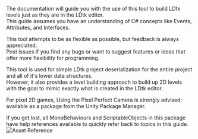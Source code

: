 The documentation will guide you with the use of this tool to build LDtk levels just as they are in the LDtk editor.  
This guide assumes you have an understanding of C# concepts like Events, Attributes, and Interfaces.  

This tool attempts to be as flexible as possible, but feedback is always appreciated.  
Post issues if you find any bugs or want to suggest features or ideas that offer more flexibility for programming.  

This tool is used for simple LDtk project deserialization for the entire project and all of it's lower data structures.  
However, it also provides a level building approach to build up 2D levels with the goal to mimic exactly what is created in the LDtk editor.

For pixel 2D games, Using the Pixel Perfect Camera is strongly advised; available as a package from the Unity Package Manager.

If you get lost, all MonoBehaviours and ScriptableObjects in this package have help references available to quickly refer back to topics in this guide.  
![Asset Reference](~/images/unity/inspector/HelpUrl.png)


